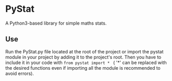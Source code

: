 # PyStat
A Python3-based library for simple maths stats.

## Use
Run the PyStat.py file located at the root of the project or import the pystat module in your project by adding it to the project's root.
Then you have to include it in your code with ```from pystat import * ``` ( '*' can be replaced with the desired functions even if importing all the module is recommended to avoid errors).